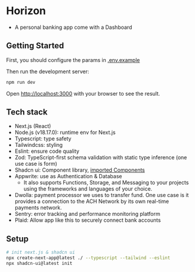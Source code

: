 # Horizon 

- A personal banking app come with a Dashboard

## Getting Started

First, you should configure the params in [.env.example](.env.example)

Then run the development server:

```bash
npm run dev
```

Open [http://localhost:3000](http://localhost:3000) with your browser to see the result.

## Tech stack

- Next.js (React)
- Node.js (v18.17.0): runtime env for Next.js
- Typescript: type safety
- Tailwindcss: styling
- Eslint: ensure code quality
- Zod: TypeScript-first schema validation with static type inference (one use case is form)
- Shadcn ui: Component library, [imported Components](components/ui)
- Appwrite: use as Authentication & Database
  - It also supports Functions, Storage, and Messaging to your projects using the frameworks and languages of your choice.
- Dwolla: payment processor we uses to transfer fund. One use case is it provides a connection to the ACH Network by its own real-time payments network.
- Sentry: error tracking and performance monitoring platform
- Plaid: Allow app like this to securely connect bank accounts

## Setup

```bash
# init next.js & shadcn ui
npx create-next-app@latest ./ --typescript --tailwind --eslint
npx shadcn-ui@latest init
```

